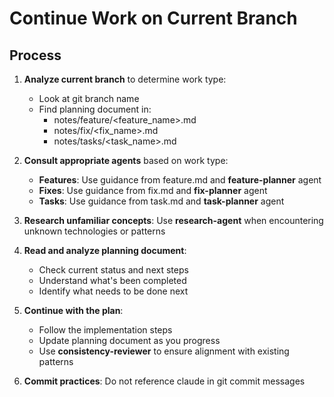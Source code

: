 # Continue Work on Current Branch

## Process

1. **Analyze current branch** to determine work type:

   - Look at git branch name
   - Find planning document in:
     - notes/feature/<feature_name>.md
     - notes/fix/<fix_name>.md
     - notes/tasks/<task_name>.md

2. **Consult appropriate agents** based on work type:

   - **Features**: Use guidance from feature.md and **feature-planner** agent
   - **Fixes**: Use guidance from fix.md and **fix-planner** agent
   - **Tasks**: Use guidance from task.md and **task-planner** agent

3. **Research unfamiliar concepts**: Use **research-agent** when encountering
   unknown technologies or patterns

4. **Read and analyze planning document**:

   - Check current status and next steps
   - Understand what's been completed
   - Identify what needs to be done next

5. **Continue with the plan**:

   - Follow the implementation steps
   - Update planning document as you progress
   - Use **consistency-reviewer** to ensure alignment with existing patterns

6. **Commit practices**: Do not reference claude in git commit messages
